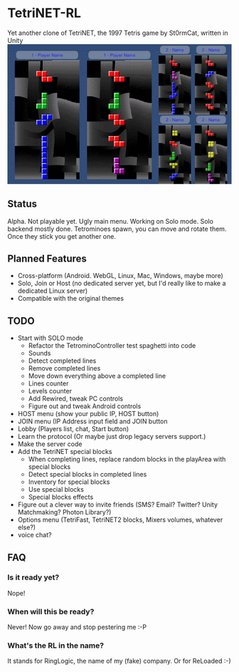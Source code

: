 # TetriNET-RL
Yet another clone of TetriNET, the 1997 Tetris game by St0rmCat, written in Unity
![Screenshot](Screenshots/latest.gif)

## Status
Alpha. Not playable yet. Ugly main menu. Working on Solo mode. Solo backend mostly done. Tetrominoes spawn, you can move and rotate them. Once they stick you get another one.

## Planned Features
* Cross-platform (Android. WebGL, Linux, Mac, Windows, maybe more)
* Solo, Join or Host (no dedicated server yet, but I'd really like to make a dedicated Linux server)
* Compatible with the original themes

## TODO
* Start with SOLO mode
  - Refactor the TetrominoController test spaghetti into code
  - Sounds
  - Detect completed lines
  - Remove completed lines
  - Move down everything above a completed line
  - Lines counter
  - Levels counter
  - Add Rewired, tweak PC controls
  - Figure out and tweak Android controls
* HOST menu (show your public IP, HOST button)
* JOIN menu (IP Address input field and JOIN button
* Lobby (Players list, chat, Start button)
* Learn the protocol (Or maybe just drop legacy servers support.)
* Make the server code
* Add the TetriNET special blocks
  - When completing lines, replace random blocks in the playArea with special blocks
  - Detect special blocks in completed lines
  - Inventory for special blocks
  - Use special blocks
  - Special blocks effects
* Figure out a clever way to invite friends (SMS? Email? Twitter? Unity Matchmaking? Photon Library?)
* Options menu (TetriFast, TetriNET2 blocks, Mixers volumes, whatever else?)
* voice chat?

## FAQ

### Is it ready yet?
Nope!

### When will this be ready?
Never! Now go away and stop pestering me :-P

### What's the RL in the name?
It stands for RingLogic, the name of my (fake) company. Or for ReLoaded :-)